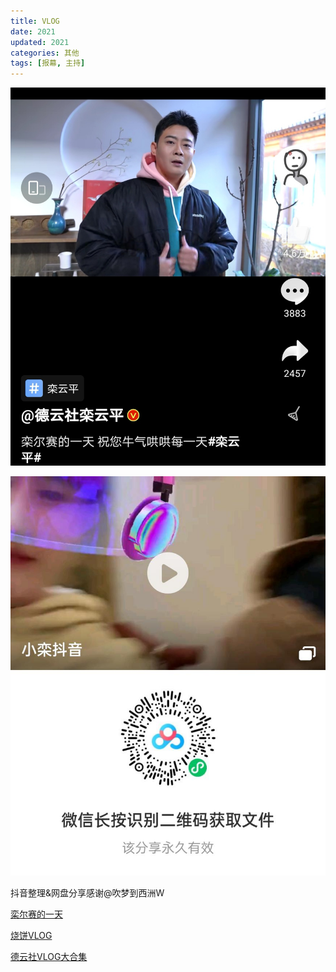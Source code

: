 ```yaml
---
title: VLOG
date: 2021
updated: 2021
categories: 其他
tags: [报幕, 主持]
---
```


![](https://raw.githubusercontent.com/rhenginium/image/main/Screenshot_20210325_120311.jpg)

![](https://raw.githubusercontent.com/rhenginium/image/main/img-16194194544327003e82c591c9537e3d76f13c764e92e.jpg)

抖音整理&网盘分享感谢@吹梦到西洲W

[栾尔赛的一天](https://m.weibo.cn/1835110811/4602396322043892)

[烧饼VLOG](https://m.weibo.cn/detail/4316342762632911)

[德云社VLOG大合集](https://www.bilibili.com/video/BV1Kx411175g?p=1)